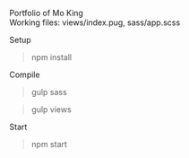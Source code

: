 Portfolio of Mo King  
Working files: views/index.pug, sass/app.scss


Setup
> npm install

Compile
> gulp sass

> gulp views

Start
> npm start
